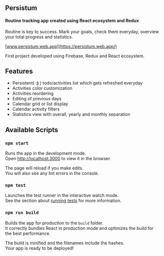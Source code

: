 ## Persistum

#### Routine tracking app created using React ecosystem and Redux

Routine is key to success. 
Mark your goals, check them everyday, overview your total progress and statistics.

[www.persistum.web.app](https://persistum.web.app/)

First project developed using Firebase, Redux and React ecosystem.

## Features
- Persistent( **:)** ) todo/activities list which gets refreshed everyday
- Activities color customization
- Activities reordering
- Editing of previous days
- Calendar grid or list display
- Calendar activity filters
- Statistics view with overall, yearly and monthly separation

## Available Scripts

### `npm start`

Runs the app in the development mode.<br />
Open [http://localhost:3000](http://localhost:3000) to view it in the browser.

The page will reload if you make edits.<br />
You will also see any lint errors in the console.

### `npm test`

Launches the test runner in the interactive watch mode.<br />
See the section about [running tests](https://facebook.github.io/create-react-app/docs/running-tests) for more information.

### `npm run build`

Builds the app for production to the `build` folder.<br />
It correctly bundles React in production mode and optimizes the build for the best performance.

The build is minified and the filenames include the hashes.<br />
Your app is ready to be deployed!
